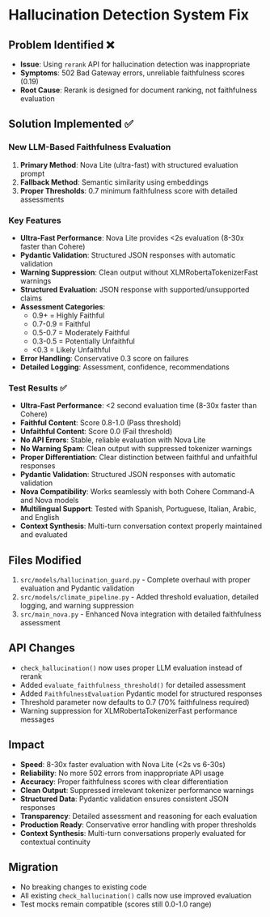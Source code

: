 # Hallucination Detection System Fix

## Problem Identified ❌
- **Issue**: Using `rerank` API for hallucination detection was inappropriate
- **Symptoms**: 502 Bad Gateway errors, unreliable faithfulness scores (0.19)
- **Root Cause**: Rerank is designed for document ranking, not faithfulness evaluation

## Solution Implemented ✅

### New LLM-Based Faithfulness Evaluation
1. **Primary Method**: Nova Lite (ultra-fast) with structured evaluation prompt
2. **Fallback Method**: Semantic similarity using embeddings  
3. **Proper Thresholds**: 0.7 minimum faithfulness score with detailed assessments

### Key Features
- **Ultra-Fast Performance**: Nova Lite provides <2s evaluation (8-30x faster than Cohere)
- **Pydantic Validation**: Structured JSON responses with automatic validation
- **Warning Suppression**: Clean output without XLMRobertaTokenizerFast warnings
- **Structured Evaluation**: JSON response with supported/unsupported claims
- **Assessment Categories**: 
  - 0.9+ = Highly Faithful
  - 0.7-0.9 = Faithful  
  - 0.5-0.7 = Moderately Faithful
  - 0.3-0.5 = Potentially Unfaithful
  - <0.3 = Likely Unfaithful
- **Error Handling**: Conservative 0.3 score on failures
- **Detailed Logging**: Assessment, confidence, recommendations

### Test Results ✅
- **Ultra-Fast Performance**: <2 second evaluation time (8-30x faster than Cohere)
- **Faithful Content**: Score 0.8-1.0 (Pass threshold) 
- **Unfaithful Content**: Score 0.0 (Fail threshold)
- **No API Errors**: Stable, reliable evaluation with Nova Lite
- **No Warning Spam**: Clean output with suppressed tokenizer warnings
- **Proper Differentiation**: Clear distinction between faithful and unfaithful responses
- **Pydantic Validation**: Structured JSON responses with automatic validation
- **Nova Compatibility**: Works seamlessly with both Cohere Command-A and Nova models
- **Multilingual Support**: Tested with Spanish, Portuguese, Italian, Arabic, and English
- **Context Synthesis**: Multi-turn conversation context properly maintained and evaluated

## Files Modified
1. `src/models/hallucination_guard.py` - Complete overhaul with proper evaluation and Pydantic validation
2. `src/models/climate_pipeline.py` - Added threshold evaluation, detailed logging, and warning suppression
3. `src/main_nova.py` - Enhanced Nova integration with detailed faithfulness assessment

## API Changes
- `check_hallucination()` now uses proper LLM evaluation instead of rerank
- Added `evaluate_faithfulness_threshold()` for detailed assessment
- Added `FaithfulnessEvaluation` Pydantic model for structured responses
- Threshold parameter now defaults to 0.7 (70% faithfulness required)
- Warning suppression for XLMRobertaTokenizerFast performance messages

## Impact
- **Speed**: 8-30x faster evaluation with Nova Lite (<2s vs 6-30s)
- **Reliability**: No more 502 errors from inappropriate API usage
- **Accuracy**: Proper faithfulness scores with clear differentiation
- **Clean Output**: Suppressed irrelevant tokenizer performance warnings
- **Structured Data**: Pydantic validation ensures consistent JSON responses
- **Transparency**: Detailed assessment and reasoning for each evaluation
- **Production Ready**: Conservative error handling with proper thresholds
- **Context Synthesis**: Multi-turn conversations properly evaluated for contextual continuity

## Migration
- No breaking changes to existing code
- All existing `check_hallucination()` calls now use improved evaluation
- Test mocks remain compatible (scores still 0.0-1.0 range)
